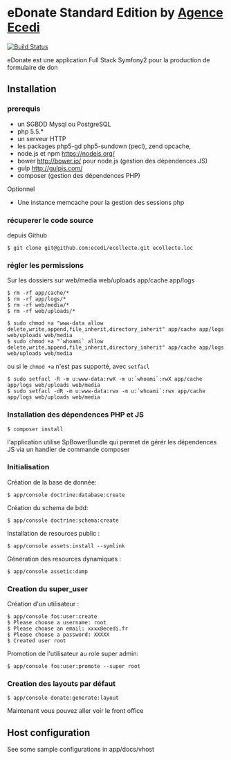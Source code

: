 # eDonate Standard Edition by [Agence Ecedi](http://ecedi.fr)

[![Build Status](https://travis-ci.org/ecedi/edonate.svg?branch=master)](https://travis-ci.org/ecedi/edonate)

eDonate est une application Full Stack Symfony2 pour la production de formulaire de don

## Installation

### prerequis

  * un SGBDD Mysql ou PostgreSQL
  * php 5.5.\*
  * un serveur HTTP
  * les packages php5-gd php5-sundown (pecl), zend opcache,
  * node.js et npm https://nodejs.org/
  * bower http://bower.io/ pour node.js (gestion des dépendences JS)
  * gulp http://gulpjs.com/
  * composer (gestion des dépendences PHP)

Optionnel
  * Une instance memcache pour la gestion des sessions php


### récuperer le code source

depuis Github

    $ git clone git@github.com:ecedi/ecollecte.git ecollecte.loc


### régler les permissions

Sur les dossiers sur web/media web/uploads app/cache app/logs

    $ rm -rf app/cache/*
    $ rm -rf app/logs/*
    $ rm -rf web/media/*
    $ rm -rf web/uploads/*

    $ sudo chmod +a "www-data allow delete,write,append,file_inherit,directory_inherit" app/cache app/logs web/uploads web/media
    $ sudo chmod +a "`whoami` allow delete,write,append,file_inherit,directory_inherit" app/cache app/logs web/uploads web/media

ou si le `chmod +a` n'est pas supporté, avec `setfacl`

    $ sudo setfacl -R -m u:www-data:rwX -m u:`whoami`:rwX app/cache app/logs web/uploads web/media
    $ sudo setfacl -dR -m u:www-data:rwx -m u:`whoami`:rwx app/cache app/logs web/uploads web/media


### Installation des dépendences PHP et JS

    $ composer install

l'application utilise SpBowerBundle qui permet de gérér les dépendences JS via un handler de commande composer


### Initialisation

Création de la base de donnée:

    $ app/console doctrine:database:create

Création du schema de bdd:

    $ app/console doctrine:schema:create

Installation de resources public :

    $ app/console assets:install --symlink

Génération des resources dynamiques :

    $ app/console assetic:dump

### Creation du super_user

Création d'un utilisateur :

    $ app/console fos:user:create
    $ Please choose a username: root
    $ Please choose an email: xxxx@ecedi.fr
    $ Please choose a password: XXXXX
    $ Created user root

Promotion de l'utilisateur au role super admin:

    $ app/console fos:user:promote --super root


### Creation des layouts par défaut

    $ app/console donate:generate:layout

Maintenant vous pouvez aller voir le front office

## Host configuration

See some sample configurations in app/docs/vhost
